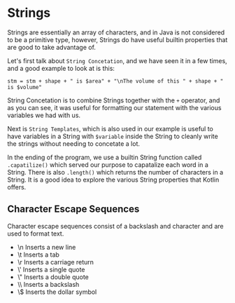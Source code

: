 # Strings
Strings are essentially an array of characters, and in Java is not considered to be a primitive type, 
however, Strings do have useful builtin properties that are good to take advantage of. 

Let's first talk about `String Concetation`, and we have seen it in a few times, and a good example to look at is this:  
```
stm = stm + shape + " is $area" + "\nThe volume of this " + shape + " is $volume"
```

String Concetation is to combine Strings together with the `+` operator, and as you can see, it was useful for formatting 
our statement with the various variables we had with us. 

Next is `String Templates`, which is also used in our example is useful to have variables in a String with `$variable` inside 
the String to cleanly write the strings without needing to concetate a lot.  

In the ending of the program, we use a builtin String function called `.capatilize()` which served our purpose to capatalize 
each word in a String. There is also `.length()` which returns the number of characters in a String. It is a good idea to explore 
the various String properties that Kotlin offers. 

## Character Escape Sequences
Character escape sequences consist of a backslash and character and are used to format text.

- \n Inserts a new line
- \t Inserts a tab
- \r Inserts a carriage return
- \\' Inserts a single quote
- \\" Inserts a double quote
- \\\\ Inserts a backslash
- \\$ Inserts the dollar symbol